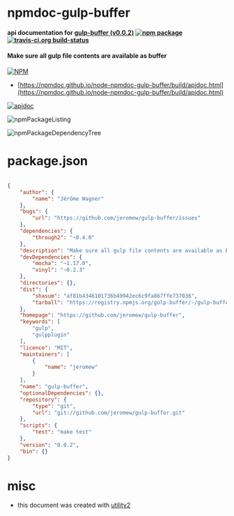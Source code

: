 # npmdoc-gulp-buffer

#### api documentation for  [gulp-buffer (v0.0.2)](https://github.com/jeromew/gulp-buffer)  [![npm package](https://img.shields.io/npm/v/npmdoc-gulp-buffer.svg?style=flat-square)](https://www.npmjs.org/package/npmdoc-gulp-buffer) [![travis-ci.org build-status](https://api.travis-ci.org/npmdoc/node-npmdoc-gulp-buffer.svg)](https://travis-ci.org/npmdoc/node-npmdoc-gulp-buffer)

#### Make sure all gulp file contents are available as buffer

[![NPM](https://nodei.co/npm/gulp-buffer.png?downloads=true&downloadRank=true&stars=true)](https://www.npmjs.com/package/gulp-buffer)

- [https://npmdoc.github.io/node-npmdoc-gulp-buffer/build/apidoc.html](https://npmdoc.github.io/node-npmdoc-gulp-buffer/build/apidoc.html)

[![apidoc](https://npmdoc.github.io/node-npmdoc-gulp-buffer/build/screenCapture.buildCi.browser.%252Ftmp%252Fbuild%252Fapidoc.html.png)](https://npmdoc.github.io/node-npmdoc-gulp-buffer/build/apidoc.html)

![npmPackageListing](https://npmdoc.github.io/node-npmdoc-gulp-buffer/build/screenCapture.npmPackageListing.svg)

![npmPackageDependencyTree](https://npmdoc.github.io/node-npmdoc-gulp-buffer/build/screenCapture.npmPackageDependencyTree.svg)



# package.json

```json

{
    "author": {
        "name": "Jérôme Wagner"
    },
    "bugs": {
        "url": "https://github.com/jeromew/gulp-buffer/issues"
    },
    "dependencies": {
        "through2": "~0.4.0"
    },
    "description": "Make sure all gulp file contents are available as buffer",
    "devDependencies": {
        "mocha": "~1.17.0",
        "vinyl": "~0.2.3"
    },
    "directories": {},
    "dist": {
        "shasum": "af81b4346101736b49942ec6c9fa867ffe737036",
        "tarball": "https://registry.npmjs.org/gulp-buffer/-/gulp-buffer-0.0.2.tgz"
    },
    "homepage": "https://github.com/jeromew/gulp-buffer",
    "keywords": [
        "gulp",
        "gulpplugin"
    ],
    "licence": "MIT",
    "maintainers": [
        {
            "name": "jeromew"
        }
    ],
    "name": "gulp-buffer",
    "optionalDependencies": {},
    "repository": {
        "type": "git",
        "url": "git://github.com/jeromew/gulp-buffer.git"
    },
    "scripts": {
        "test": "make test"
    },
    "version": "0.0.2",
    "bin": {}
}
```



# misc
- this document was created with [utility2](https://github.com/kaizhu256/node-utility2)
